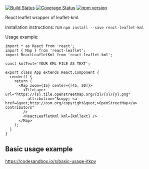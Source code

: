 [![Build Status](https://travis-ci.org/aviklai/react-leaflet-kml.svg?branch=master)](https://travis-ci.org/aviklai/react-leaflet-kml) 
[![Coverage Status](https://coveralls.io/repos/github/aviklai/react-leaflet-kml/badge.svg?branch=master)](https://coveralls.io/github/aviklai/react-leaflet-kml?branch=master) 
[![npm version](https://img.shields.io/npm/v/react-leaflet-kml.svg)](https://www.npmjs.com/package/react-leaflet-kml)

React leaflet wrapper of leaflet-kml.

Installation instructions:
run `npm install --save react-leaflet-kml`

Usage example:
```
import * as React from 'react';
import { Map } from 'react-leaflet';
import ReactLeafletKml from 'react-leaflet-kml';

const kmlText='YOUR KML FILE AS TEXT';

export class App extends React.Component { 
  render() {    
    return (
      <Map zoom={15} center={[45, 20]}>
        <TileLayer url="https://{s}.tile.openstreetmap.org/{z}/{x}/{y}.png"
          attribution="&copy; <a href=&quot;http://osm.org/copyright&quot;>OpenStreetMap</a> contributors"
        />
        <ReactLeafletKml kml={kmlText} />
      </Map>
    );
  }
}
```

## Basic usage example
https://codesandbox.io/s/basic-usage-itkpv